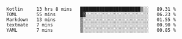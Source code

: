 <!--START_SECTION:waka-->
```text
Kotlin     13 hrs 8 mins   ██████████████████████▒░░   89.31 % 
TOML       55 mins         █▓░░░░░░░░░░░░░░░░░░░░░░░   06.23 % 
Markdown   13 mins         ▒░░░░░░░░░░░░░░░░░░░░░░░░   01.55 % 
textmate   7 mins          ▒░░░░░░░░░░░░░░░░░░░░░░░░   00.90 % 
YAML       7 mins          ▒░░░░░░░░░░░░░░░░░░░░░░░░   00.85 % 
```
<!--END_SECTION:waka-->
